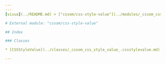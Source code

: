 ```yaml
---
---
[visua](../README.md) > ["cssom/css-style-value"](../modules/_cssom_css_style_value_.md)

# External module: "cssom/css-style-value"

## Index

### Classes

* [CSSStyleValue](../classes/_cssom_css_style_value_.cssstylevalue.md)

---
```


